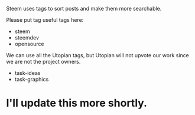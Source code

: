 Steem uses tags to sort posts and make them more searchable. 

Please put tag useful tags here: 

- steem
- steemdev
- opensource

We can use all the Utopian tags, but Utopian will not upvote our work since we are not the project owners. 
- task-ideas
- task-graphics

# I'll update this more shortly.
